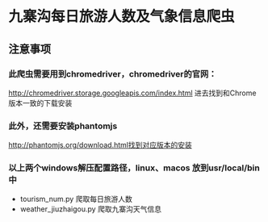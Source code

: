 # 九寨沟每日旅游人数及气象信息爬虫
## 注意事项
### 此爬虫需要用到chromedriver，chromedriver的官网：
http://chromedriver.storage.googleapis.com/index.html
进去找到和Chrome版本一致的下载安装

### 此外，还需要安装phantomjs
http://phantomjs.org/download.html找到对应版本的安装

### 以上两个windows解压配置路径，linux、macos 放到usr/local/bin中

* tourism_num.py 爬取每日旅游人数
* weather_jiuzhaigou.py 爬取九寨沟天气信息
